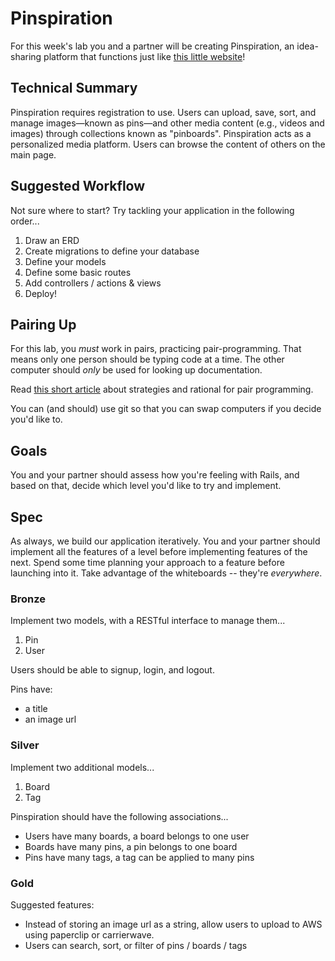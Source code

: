 # Pinspiration

For this week's lab you and a partner will be creating Pinspiration, an idea-sharing platform that functions just like [this little website](https://www.pinterest.com/)!

## Technical Summary

Pinspiration requires registration to use. Users can upload, save, sort, and manage images—known as pins—and other media content (e.g., videos and images) through collections known as "pinboards". Pinspiration acts as a personalized media platform. Users can browse the content of others on the main page.

## Suggested Workflow

Not sure where to start? Try tackling your application in the following order...
  1. Draw an ERD
  2. Create migrations to define your database
  3. Define your models
  4. Define some basic routes
  5. Add controllers / actions & views
  6. Deploy!

## Pairing Up


For this lab, you *must* work in pairs, practicing pair-programming. That means
only one person should be typing code at a time. The other computer should
*only* be used for looking up documentation.

Read [this short article](http://codergeneral.com/strategies-for-effective-pair-programming/) about strategies and rational for pair programming.

You can (and should) use git so that you can swap computers if you decide you'd
like to.

## Goals

You and your partner should assess how you're feeling with Rails, and based on
that, decide which level you'd like to try and implement.

## Spec

As always, we build our application iteratively. You and your partner should implement all the features of a level before implementing features of the next. Spend some time planning your approach to a feature before launching into it. Take advantage of the whiteboards -- they're _everywhere_.


### Bronze

Implement two models, with a RESTful interface to manage them...  
  1. Pin  
  2. User  

Users should be able to signup, login, and logout.

Pins have:
- a title
- an image url

### Silver

Implement two additional models...  
  1. Board
  2. Tag

Pinspiration should have the following associations...  
- Users have many boards, a board belongs to one user
- Boards have many pins, a pin belongs to one board
- Pins have many tags, a tag can be applied to many pins

### Gold


Suggested features:

* Instead of storing an image url as a string, allow users to upload to AWS using
paperclip or carrierwave.
* Users can search, sort, or filter of pins / boards / tags
